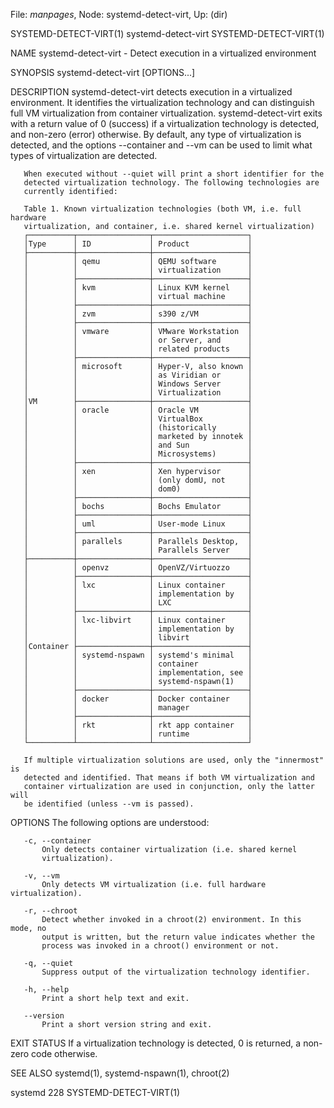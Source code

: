 File: *manpages*,  Node: systemd-detect-virt,  Up: (dir)

SYSTEMD-DETECT-VIRT(1)        systemd-detect-virt       SYSTEMD-DETECT-VIRT(1)



NAME
       systemd-detect-virt - Detect execution in a virtualized environment

SYNOPSIS
       systemd-detect-virt [OPTIONS...]

DESCRIPTION
       systemd-detect-virt detects execution in a virtualized environment. It
       identifies the virtualization technology and can distinguish full VM
       virtualization from container virtualization.  systemd-detect-virt
       exits with a return value of 0 (success) if a virtualization technology
       is detected, and non-zero (error) otherwise. By default, any type of
       virtualization is detected, and the options --container and --vm can be
       used to limit what types of virtualization are detected.

       When executed without --quiet will print a short identifier for the
       detected virtualization technology. The following technologies are
       currently identified:

       Table 1. Known virtualization technologies (both VM, i.e. full hardware
       virtualization, and container, i.e. shared kernel virtualization)
       ┌──────────┬────────────────┬─────────────────────┐
       │Type      │ ID             │ Product             │
       ├──────────┼────────────────┼─────────────────────┤
       │          │ qemu           │ QEMU software       │
       │          │                │ virtualization      │
       │          ├────────────────┼─────────────────────┤
       │          │ kvm            │ Linux KVM kernel    │
       │          │                │ virtual machine     │
       │          ├────────────────┼─────────────────────┤
       │          │ zvm            │ s390 z/VM           │
       │          ├────────────────┼─────────────────────┤
       │          │ vmware         │ VMware Workstation  │
       │          │                │ or Server, and      │
       │          │                │ related products    │
       │          ├────────────────┼─────────────────────┤
       │          │ microsoft      │ Hyper-V, also known │
       │          │                │ as Viridian or      │
       │          │                │ Windows Server      │
       │          │                │ Virtualization      │
       │VM        ├────────────────┼─────────────────────┤
       │          │ oracle         │ Oracle VM           │
       │          │                │ VirtualBox          │
       │          │                │ (historically       │
       │          │                │ marketed by innotek │
       │          │                │ and Sun             │
       │          │                │ Microsystems)       │
       │          ├────────────────┼─────────────────────┤
       │          │ xen            │ Xen hypervisor      │
       │          │                │ (only domU, not     │
       │          │                │ dom0)               │
       │          ├────────────────┼─────────────────────┤
       │          │ bochs          │ Bochs Emulator      │
       │          ├────────────────┼─────────────────────┤
       │          │ uml            │ User-mode Linux     │
       │          ├────────────────┼─────────────────────┤
       │          │ parallels      │ Parallels Desktop,  │
       │          │                │ Parallels Server    │
       ├──────────┼────────────────┼─────────────────────┤
       │          │ openvz         │ OpenVZ/Virtuozzo    │
       │          ├────────────────┼─────────────────────┤
       │          │ lxc            │ Linux container     │
       │          │                │ implementation by   │
       │          │                │ LXC                 │
       │          ├────────────────┼─────────────────────┤
       │          │ lxc-libvirt    │ Linux container     │
       │          │                │ implementation by   │
       │          │                │ libvirt             │
       │Container ├────────────────┼─────────────────────┤
       │          │ systemd-nspawn │ systemd's minimal   │
       │          │                │ container           │
       │          │                │ implementation, see │
       │          │                │ systemd-nspawn(1)   │
       │          ├────────────────┼─────────────────────┤
       │          │ docker         │ Docker container    │
       │          │                │ manager             │
       │          ├────────────────┼─────────────────────┤
       │          │ rkt            │ rkt app container   │
       │          │                │ runtime             │
       └──────────┴────────────────┴─────────────────────┘

       If multiple virtualization solutions are used, only the "innermost" is
       detected and identified. That means if both VM virtualization and
       container virtualization are used in conjunction, only the latter will
       be identified (unless --vm is passed).

OPTIONS
       The following options are understood:

       -c, --container
           Only detects container virtualization (i.e. shared kernel
           virtualization).

       -v, --vm
           Only detects VM virtualization (i.e. full hardware virtualization).

       -r, --chroot
           Detect whether invoked in a chroot(2) environment. In this mode, no
           output is written, but the return value indicates whether the
           process was invoked in a chroot() environment or not.

       -q, --quiet
           Suppress output of the virtualization technology identifier.

       -h, --help
           Print a short help text and exit.

       --version
           Print a short version string and exit.

EXIT STATUS
       If a virtualization technology is detected, 0 is returned, a non-zero
       code otherwise.

SEE ALSO
       systemd(1), systemd-nspawn(1), chroot(2)



systemd 228                                             SYSTEMD-DETECT-VIRT(1)
